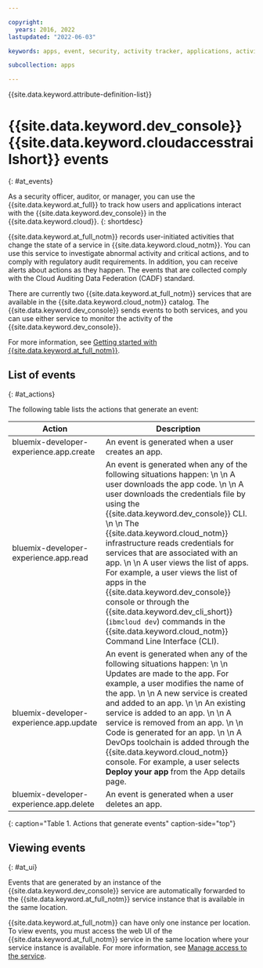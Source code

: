 ```yaml
---

copyright:
  years: 2016, 2022
lastupdated: "2022-06-03"

keywords: apps, event, security, activity tracker, applications, activity tracking events

subcollection: apps

---
```


{{site.data.keyword.attribute-definition-list}}

# {{site.data.keyword.dev_console}} {{site.data.keyword.cloudaccesstrailshort}} events
{: #at_events}

As a security officer, auditor, or manager, you can use the {{site.data.keyword.at_full}} to track how users and applications interact with the {{site.data.keyword.dev_console}} in the {{site.data.keyword.cloud}}.
{: shortdesc}

{{site.data.keyword.at_full_notm}} records user-initiated activities that change the state of a service in {{site.data.keyword.cloud_notm}}. You can use this service to investigate abnormal activity and critical actions, and to comply with regulatory audit requirements. In addition, you can receive alerts about actions as they happen. The events that are collected comply with the Cloud Auditing Data Federation (CADF) standard.

There are currently two {{site.data.keyword.at_full_notm}} services that are available in the {{site.data.keyword.cloud_notm}} catalog. The {{site.data.keyword.dev_console}} sends events to both services, and you can use either service to monitor the activity of the {{site.data.keyword.dev_console}}.

For more information, see [Getting started with {{site.data.keyword.at_full_notm}}](/docs/activity-tracker?topic=activity-tracker-getting-started).

## List of events
{: #at_actions}

The following table lists the actions that generate an event:

|Action	|Description	|
|-----|-------------|
|bluemix-developer-experience.app.create |An event is generated when a user creates an app.|
|bluemix-developer-experience.app.read |An event is generated when any of the following situations happen:  \n  \n A user downloads the app code.  \n  \n A user downloads the credentials file by using the {{site.data.keyword.dev_console}} CLI.  \n  \n The {{site.data.keyword.cloud_notm}} infrastructure reads credentials for services that are associated with an app.  \n  \n A user views the list of apps. For example, a user views the list of apps in the {{site.data.keyword.dev_console}} console or through the {{site.data.keyword.dev_cli_short}} (`ibmcloud dev`) commands in the {{site.data.keyword.cloud_notm}} Command Line Interface (CLI).|
|bluemix-developer-experience.app.update |An event is generated when any of the following situations happen:  \n  \n Updates are made to the app. For example, a user modifies the name of the app.  \n  \n A new service is created and added to an app.  \n  \n An existing service is added to an app.  \n  \n A service is removed from an app.  \n  \n Code is generated for an app.  \n  \n A DevOps toolchain is added through the {{site.data.keyword.cloud_notm}} console. For example, a user selects **Deploy your app** from the App details page.|
|bluemix-developer-experience.app.delete |An event is generated when a user deletes an app. |
{: caption="Table 1. Actions that generate events" caption-side="top"}

## Viewing events
{: #at_ui}

Events that are generated by an instance of the {{site.data.keyword.dev_console}} service are automatically forwarded to the {{site.data.keyword.at_full_notm}} service instance that is available in the same location.

{{site.data.keyword.at_full_notm}} can have only one instance per location. To view events, you must access the web UI of the {{site.data.keyword.at_full_notm}} service in the same location where your service instance is available. For more information, see [Manage access to the service](/docs/activity-tracker#gs_step2).

